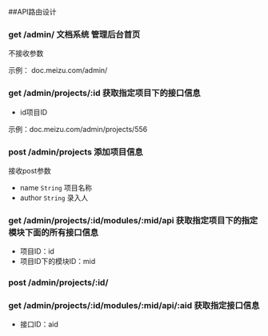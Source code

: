 ##API路由设计

### get  /admin/ 文档系统 管理后台首页

不接收参数

示例： doc.meizu.com/admin/


### get /admin/projects/:id 获取指定项目下的接口信息  

* id项目ID

示例：doc.meizu.com/admin/projects/556


### post /admin/projects 添加项目信息
接收post参数

* name `String` 项目名称
* author `String` 录入人


### get /admin/projects/:id/modules/:mid/api  获取指定项目下的指定模块下面的所有接口信息

* 项目ID：id
* 项目ID下的模块ID：mid


### post /admin/projects/:id/



### get /admin/projects/:id/modules/:mid/api/:aid 获取指定接口信息

* 接口ID：aid



